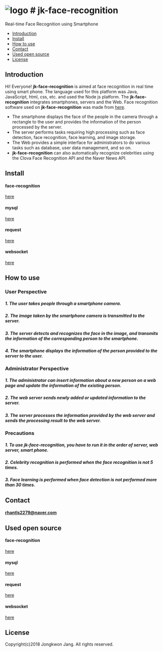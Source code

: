 # ![logo](https://user-images.githubusercontent.com/46180332/50475050-a2dd3b80-0a06-11e9-9d58-5b83db661284.png) # jk-face-recognition 

Real-time Face Recognition using Smartphone

* [Introduction](#introduction)
* [Install](#install)
* [How to use](#how-to-use)
* [Contact](#contact)
* [Used open source](#used-open-source)
* [License](#license)

## Introduction
Hi! Everyone!
**jk-face-recognition** is aimed at face recognition in real time using smart phone. The language used for this platform was Java, JavaScript, html, css, etc. and used the Node js platform. The **jk-face-recognition** integrates smartphones, servers and the Web. Face recognition software used on **jk-face-recognition** was made from [here](https://github.com/justadudewhohacks/face-recognition.js).

* The smartphone displays the face of the people in the camera through a rectangle to the user and provides the information of the person processed by the server.
* The server performs tasks requiring high processing such as face detection, face recognition, face learning, and image storage.
* The Web provides a simple interface for administrators to do various tasks such as database, user data management, and so on.
* **jk-face-recognition** can also automatically recognize celebrities using the Clova Face Recognition API and the Naver News API.

## Install

#### face-recognition
[here](https://github.com/justadudewhohacks/face-recognition.js)

#### mysql
[here](https://github.com/mysqljs/mysql)

#### request
[here](https://github.com/request/request)

#### websocket
[here](https://github.com/theturtle32/WebSocket-Node)

## How to use

### User Perspective
##### 1. The user takes people through a smartphone camera.
##### 2. The image taken by the smartphone camera is transmitted to the server.
##### 3. The server detects and recognizes the face in the image, and transmits the information of the corresponding person to the smartphone.
##### 4. The smartphone displays the information of the person provided to the server to the user.

### Administrator Perspective
##### 1. The administrator can insert information about a new person on a web page and update the information of the existing person.
##### 2. The web server sends newly added or updated information to the server.
##### 3. The server processes the information provided by the web server and sends the processing result to the web server.

### Precautions
##### 1. To use **jk-face-recognition**, you have to run it in the order of server, web server, smart phone.
##### 2. Celebrity recognition is performed when the face recognition is not 5 times.
##### 3. Face learning is performed when face detection is not performed more than 30 times.

## Contact
#### rhantls2279@naver.com

## Used open source

#### face-recognition
[here](https://github.com/justadudewhohacks/face-recognition.js)

#### mysql
[here](https://github.com/mysqljs/mysql)

#### request
[here](https://github.com/request/request)

#### websocket
[here](https://github.com/theturtle32/WebSocket-Node)

## License
Copyright(c)2018 Jongkwon Jang. All rights reserved.

